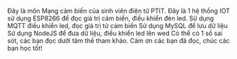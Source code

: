 Đây là môn Mạng cảm biến của sinh viên điện tử PTIT. Đây là 1 hệ thống IOT sử dụng ESP8266 để đọc giá trị cảm biến, điều khiển đèn led.
Sử dụng MQTT điều  khiển led, đọc giá trị từ cảm biến
Sử dụng MySQL để lưu dữ liệu
Sử dụng NodeJS để đưa dữ liệu, điều khiển led lên wed
Có thể có 1 số sai sót, các bạn đọc dưới tâm thế tham khảo. Cảm ơn các bạn đã đọc, chúc các bạn học tốt!
